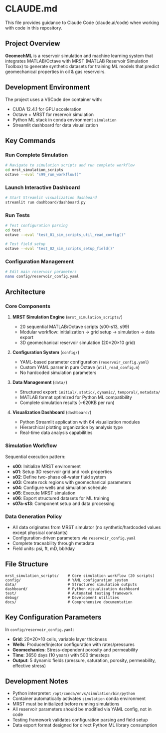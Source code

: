 # CLAUDE.md

This file provides guidance to Claude Code (claude.ai/code) when working with code in this repository.

## Project Overview

**GeomechML** is a reservoir simulation and machine learning system that integrates MATLAB/Octave with MRST (MATLAB Reservoir Simulation Toolbox) to generate synthetic datasets for training ML models that predict geomechanical properties in oil & gas reservoirs.

## Development Environment

The project uses a VSCode dev container with:
- CUDA 12.4.1 for GPU acceleration
- Octave + MRST for reservoir simulation
- Python ML stack in conda environment `simulation`
- Streamlit dashboard for data visualization

## Key Commands

### Run Complete Simulation
```bash
# Navigate to simulation scripts and run complete workflow
cd mrst_simulation_scripts
octave --eval "s99_run_workflow()"
```

### Launch Interactive Dashboard
```bash
# Start Streamlit visualization dashboard
streamlit run dashboard/dashboard.py
```

### Run Tests
```bash
# Test configuration parsing
cd test
octave --eval "test_01_sim_scripts_util_read_config()"

# Test field setup
octave --eval "test_02_sim_scripts_setup_field()"
```

### Configuration Management
```bash
# Edit main reservoir parameters
nano config/reservoir_config.yaml
```

## Architecture

### Core Components

1. **MRST Simulation Engine** (`mrst_simulation_scripts/`)
   - 20 sequential MATLAB/Octave scripts (s00-s13, s99)
   - Modular workflow: initialization → grid setup → simulation → data export
   - 3D geomechanical reservoir simulation (20×20×10 grid)

2. **Configuration System** (`config/`)
   - YAML-based parameter configuration (`reservoir_config.yaml`)
   - Custom YAML parser in pure Octave (`util_read_config.m`)
   - No hardcoded simulation parameters

3. **Data Management** (`data/`)
   - Structured export: `initial/`, `static/`, `dynamic/`, `temporal/`, `metadata/`
   - MATLAB format optimized for Python ML compatibility
   - Complete simulation results (~620KB per run)

4. **Visualization Dashboard** (`dashboard/`)
   - Python Streamlit application with 64 visualization modules
   - Hierarchical plotting organization by analysis type
   - Real-time data analysis capabilities

### Simulation Workflow

Sequential execution pattern:
- **s00**: Initialize MRST environment
- **s01**: Setup 3D reservoir grid and rock properties  
- **s02**: Define two-phase oil-water fluid system
- **s03**: Create rock regions with geomechanical parameters
- **s04**: Configure wells and simulation schedule
- **s05**: Execute MRST simulation
- **s06**: Export structured datasets for ML training
- **s07a-s13**: Component setup and data processing

### Data Generation Policy

- All data originates from MRST simulator (no synthetic/hardcoded values except physical constants)
- Configuration-driven parameters via `reservoir_config.yaml`
- Complete traceability through metadata
- Field units: psi, ft, mD, bbl/day

## File Structure

```
mrst_simulation_scripts/    # Core simulation workflow (20 scripts)
config/                     # YAML configuration system  
data/                       # Structured simulation outputs
dashboard/                  # Python visualization dashboard
test/                       # Automated testing framework
debug/                      # Development utilities
docs/                       # Comprehensive documentation
```

## Key Configuration Parameters

In `config/reservoir_config.yaml`:
- **Grid**: 20×20×10 cells, variable layer thickness
- **Wells**: Producer/injector configuration with rates/pressures
- **Geomechanics**: Stress-dependent porosity and permeability
- **Time**: 3650 days (10 years) with 500 timesteps
- **Output**: 5 dynamic fields (pressure, saturation, porosity, permeability, effective stress)

## Development Notes

- Python interpreter: `/opt/conda/envs/simulation/bin/python`
- Container automatically activates `simulation` conda environment
- MRST must be initialized before running simulations
- All reservoir parameters should be modified via YAML config, not in code
- Testing framework validates configuration parsing and field setup
- Data export format designed for direct Python ML library consumption